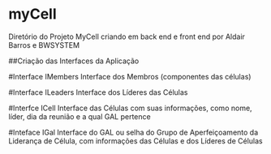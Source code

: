 # myCell
Diretório do Projeto MyCell criando em back end e front end por Aldair Barros e BWSYSTEM

##Criação das Interfaces da Aplicação

#Interface IMembers
Interface dos Membros (componentes das células)

#Interface ILeaders
Interface dos Líderes das Células

#Interfce ICell
Interface das Células com suas informações, como nome, líder, dia da reunião e a qual GAL pertence

#Inteface IGal
Interface do GAL ou selha do Grupo de Aperfeiçoamento da Liderança de Célula, com informações das Células e dos Líderes de Células
